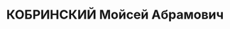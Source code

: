 ---
title: КОБРИНСКИЙ Мойсей Абрамович
description: "1898 р., м. Гомель, Білорусія, єврей, з робітників, чл. ВКП(б), заступник\
  \ директора бази Дніпропетровської облконтори \"Заготзерно\". \n  28.11.1937 р.звинувачений\
  \ у належності до а/рад. організації, розстріляний 29.11.1937 р. \n  Реабілітований\
  \ 18.05.1958 р."
---
